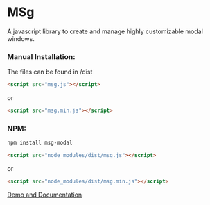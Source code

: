 # MSg

A javascript library to create and manage highly customizable modal windows.

### Manual Installation:

The files can be found in /dist

```html
<script src="msg.js"></script>
```
or 

```html
<script src="msg.min.js"></script>
```

### NPM:

```sh
npm install msg-modal
```

```html
<script src="node_modules/dist/msg.js"></script>
```
or 

```html
<script src="node_modules/dist/msg.min.js"></script>
```

[Demo and Documentation](https://madprops.github.io/Msg/)